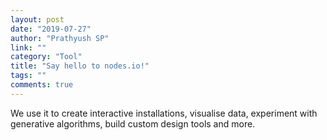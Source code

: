 ```yaml
---
layout: post
date: "2019-07-27"
author: "Prathyush SP"
link: ""
category: "Tool"
title: "Say hello to nodes.io!"
tags: ""
comments: true
---
```

We use it to create interactive installations, visualise data, experiment with generative algorithms, build custom design tools and more.